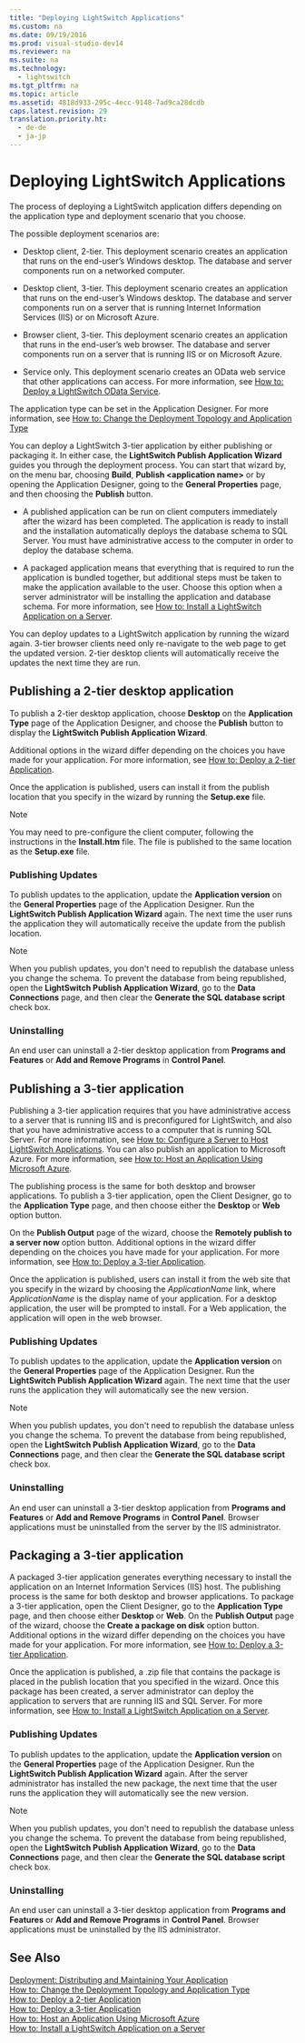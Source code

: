```yaml
---
title: "Deploying LightSwitch Applications"
ms.custom: na
ms.date: 09/19/2016
ms.prod: visual-studio-dev14
ms.reviewer: na
ms.suite: na
ms.technology: 
  - lightswitch
ms.tgt_pltfrm: na
ms.topic: article
ms.assetid: 4818d933-295c-4ecc-9148-7ad9ca28dcdb
caps.latest.revision: 29
translation.priority.ht: 
  - de-de
  - ja-jp
---
```

# Deploying LightSwitch Applications
The process of deploying a LightSwitch application differs depending on the application type and deployment scenario that you choose.  
  
 The possible deployment scenarios are:  
  
-   Desktop client, 2-tier. This deployment scenario creates an application that runs on the end-user’s Windows desktop. The database and server components run on a networked computer.  
  
-   Desktop client, 3-tier. This deployment scenario creates an application that runs on the end-user’s Windows desktop. The database and server components run on a server that is running Internet Information Services (IIS) or on Microsoft Azure.  
  
-   Browser client, 3-tier. This deployment scenario creates an application that runs in the end-user’s web browser. The database and server components run on a server that is running IIS or on Microsoft Azure.  
  
-   Service only. This deployment scenario creates an OData web service that other applications can access. For more information, see [How to: Deploy a LightSwitch OData Service](../vs140/How-to--Deploy-a-LightSwitch-OData-Service.md).  
  
 The application type can be set in the Application Designer. For more information, see [How to: Change the Deployment Topology and Application Type](../vs140/How-to--Change-the-Type-of-a-LightSwitch-Application.md)  
  
 You can deploy a LightSwitch 3-tier application by either publishing or packaging it. In either case, the **LightSwitch Publish Application Wizard** guides you through the deployment process. You can start that wizard by, on the menu bar, choosing **Build**, **Publish <application name\>** or by opening the Application Designer, going to the **General Properties** page, and then choosing the **Publish** button.  
  
-   A published application can be run on client computers immediately after the wizard has been completed. The application is ready to install and the installation automatically deploys the database schema to SQL Server. You must have administrative access to the computer in order to deploy the database schema.  
  
-   A packaged application means that everything that is required to run the application is bundled together, but additional steps must be taken to make the application available to the user. Choose this option when a server administrator will be installing the application and database schema. For more information, see [How to: Install a LightSwitch Application on a Server](../vs140/How-to--Install-a-LightSwitch-Application-on-a-Server.md).  
  
 You can deploy updates to a LightSwitch application by running the wizard again. 3-tier browser clients need only re-navigate to the web page to get the updated version. 2-tier desktop clients will automatically receive the updates the next time they are run.  
  
##  <a name="tier"></a> Publishing a 2-tier desktop application  
 To publish a 2-tier desktop application, choose **Desktop** on the **Application Type** page of the Application Designer, and choose the **Publish** button to display the **LightSwitch Publish Application Wizard**.  
  
 Additional options in the wizard differ depending on the choices you have made for your application. For more information, see [How to: Deploy a 2-tier Application](../vs140/How-to--Deploy-a-Two-tier-LightSwitch-Application.md).  
  
 Once the application is published, users can install it from the publish location that you specify in the wizard by running the **Setup.exe** file.  
  
> [!NOTE]
>  You may need to pre-configure the client computer, following the instructions in the **Install.htm** file. The file is published to the same location as the **Setup.exe** file.  
  
### Publishing Updates  
 To publish updates to the application, update the **Application version** on the **General Properties** page of the Application Designer. Run the **LightSwitch Publish Application Wizard** again. The next time the user runs the application they will automatically receive the update from the publish location.  
  
> [!NOTE]
>  When you publish updates, you don't need to republish the database unless you change the schema. To prevent the database from being republished, open the **LightSwitch Publish Application Wizard**, go to the **Data Connections** page, and then clear the **Generate the SQL database script** check box.  
  
### Uninstalling  
 An end user can uninstall a 2-tier desktop application from **Programs and Features** or **Add and Remove Programs** in **Control Panel**.  
  
##  <a name="publish"></a> Publishing a 3-tier application  
 Publishing a 3-tier application requires that you have administrative access to a server that is running IIS and is preconfigured for LightSwitch, and also that you have administrative access to a computer that is running SQL Server. For more information, see [How to: Configure a Server to Host LightSwitch Applications](../vs140/How-to--Configure-a-Server-to-Host-LightSwitch-Applications.md). You can also publish an application to Microsoft Azure. For more information, see [How to: Host an Application Using Microsoft Azure](../vs140/How-to--Host-a-LightSwitch-Application-on-Microsoft-Azure.md).  
  
 The publishing process is the same for both desktop and browser applications. To publish a 3-tier application, open the Client Designer, go to the **Application Type** page, and then choose either the **Desktop** or **Web** option button.  
  
 On the **Publish Output** page of the wizard, choose the **Remotely publish to a server now** option button. Additional options in the wizard differ depending on the choices you have made for your application. For more information, see [How to: Deploy a 3-tier Application](../vs140/How-to--Deploy-a-Three-Tier-LightSwitch-Application.md).  
  
 Once the application is published, users can install it from the web site that you specify in the wizard by choosing the *ApplicationName* link, where *ApplicationName* is the display name of your application. For a desktop application, the user will be prompted to install. For a Web application, the application will open in the web browser.  
  
### Publishing Updates  
 To publish updates to the application, update the **Application version** on the **General Properties** page of the Application Designer. Run the **LightSwitch Publish Application Wizard** again. The next time that the user runs the application they will automatically see the new version.  
  
> [!NOTE]
>  When you publish updates, you don't need to republish the database unless you change the schema. To prevent the database from being republished, open the **LightSwitch Publish Application Wizard**, go to the **Data Connections** page, and then clear the **Generate the SQL database script** check box.  
  
### Uninstalling  
 An end user can uninstall a 3-tier desktop application from **Programs and Features** or **Add and Remove Programs** in **Control Panel**. Browser applications must be uninstalled from the server by the IIS administrator.  
  
##  <a name="package"></a> Packaging a 3-tier application  
 A packaged 3-tier application generates everything necessary to install the application on an Internet Information Services (IIS) host. The publishing process is the same for both desktop and browser applications. To package a 3-tier application, open the Client Designer, go to the **Application Type** page, and then choose either **Desktop** or **Web**. On the **Publish Output** page of the wizard, choose the **Create a package on disk** option button. Additional options in the wizard differ depending on the choices you have made for your application. For more information, see [How to: Deploy a 3-tier Application](../vs140/How-to--Deploy-a-Three-Tier-LightSwitch-Application.md).  
  
 Once the application is published, a .zip file that contains the package is placed in the publish location that you specified in the wizard. Once this package has been created, a server administrator can deploy the application to servers that are running IIS and SQL Server. For more information, see [How to: Install a LightSwitch Application on a Server](../vs140/How-to--Install-a-LightSwitch-Application-on-a-Server.md).  
  
### Publishing Updates  
 To publish updates to the application, update the **Application version** on the **General Properties** page of the Application Designer. Run the **LightSwitch Publish Application Wizard** again. After the server administrator has installed the new package, the next time that the user runs the application they will automatically see the new version.  
  
> [!NOTE]
>  When you publish updates, you don't need to republish the database unless you change the schema. To prevent the database from being republished, open the **LightSwitch Publish Application Wizard**, go to the **Data Connections** page, and then clear the **Generate the SQL database script** check box.  
  
### Uninstalling  
 An end user can uninstall a 3-tier desktop application from **Programs and Features** or **Add and Remove Programs** in **Control Panel**. Browser applications must be uninstalled by the IIS administrator.  
  
## See Also  
 [Deployment: Distributing and Maintaining Your Application](../vs140/Deployment--Distributing-and-Maintaining-Your-Application.md)   
 [How to: Change the Deployment Topology and Application Type](../vs140/How-to--Change-the-Type-of-a-LightSwitch-Application.md)   
 [How to: Deploy a 2-tier Application](../vs140/How-to--Deploy-a-Two-tier-LightSwitch-Application.md)   
 [How to: Deploy a 3-tier Application](../vs140/How-to--Deploy-a-Three-Tier-LightSwitch-Application.md)   
 [How to: Host an Application Using Microsoft Azure](../vs140/How-to--Host-a-LightSwitch-Application-on-Microsoft-Azure.md)   
 [How to: Install a LightSwitch Application on a Server](../vs140/How-to--Install-a-LightSwitch-Application-on-a-Server.md)